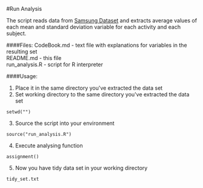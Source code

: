 #Run Analysis

The script reads data from [Samsung Dataset](https://d396qusza40orc.cloudfront.net/getdata%2Fprojectfiles%2FUCI%20HAR%20Dataset.zip) and extracts average values of each mean and standard deviation variable for each activity and each subject.

####Files:
CodeBook.md - text file with explanations for variables in the resulting set  
README.md - this file  
run_analysis.R - script for R interpreter

####Usage:  
1. Place it in the same directory you've extracted the data set  
2. Set working directory to the same directory you've extracted the data set  
  ```
  setwd("")
  ```  
3. Source the script into your environment  
  ```
  source("run_analysis.R")
  ```  
4. Execute analysing function  
  ```
  assignment()
  ```  
5. Now you have tidy data set in your working directory  
  ```
  tidy_set.txt
  ```  
